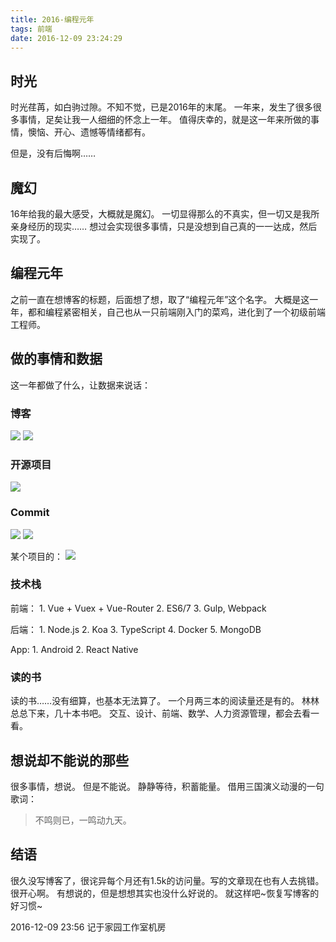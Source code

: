 ```yaml
---
title: 2016-编程元年
tags: 前端
date: 2016-12-09 23:24:29
---
```

## 时光
时光荏苒，如白驹过隙。不知不觉，已是2016年的末尾。
一年来，发生了很多很多事情，足矣让我一人细细的怀念上一年。
值得庆幸的，就是这一年来所做的事情，懊恼、开心、遗憾等情绪都有。

但是，没有后悔啊……

## 魔幻

16年给我的最大感受，大概就是魔幻。
一切显得那么的不真实，但一切又是我所亲身经历的现实……
想过会实现很多事情，只是没想到自己真的一一达成，然后实现了。
<!-- more -->
## 编程元年

之前一直在想博客的标题，后面想了想，取了“编程元年”这个名字。
大概是这一年，都和编程紧密相关，自己也从一只前端刚入门的菜鸡，进化到了一个初级前端工程师。

## 做的事情和数据

这一年都做了什么，让数据来说话：

### 博客

![](https://cdn.lxxyx.cn/2018-03-26-085407.png)
![](https://cdn.lxxyx.cn/2018-03-26-085408.png)

### 开源项目

![](https://cdn.lxxyx.cn/2018-03-26-085408.jpg)

### Commit

![](https://cdn.lxxyx.cn/2018-03-26-085410.jpg)
![](https://cdn.lxxyx.cn/2018-03-26-085411.jpg)

某个项目的：
![](https://cdn.lxxyx.cn/2018-03-26-085413.jpg)

### 技术栈

前端：
    1. Vue + Vuex + Vue-Router
    2. ES6/7
    3. Gulp, Webpack

后端：
    1. Node.js
    2. Koa
    3. TypeScript
    4. Docker
    5. MongoDB

App:
    1. Android
    2. React Native

### 读的书
读的书……没有细算，也基本无法算了。
一个月两三本的阅读量还是有的。
林林总总下来，几十本书吧。
交互、设计、前端、数学、人力资源管理，都会去看一看。

## 想说却不能说的那些

很多事情，想说。
但是不能说。
静静等待，积蓄能量。
借用三国演义动漫的一句歌词：

> 不鸣则已，一鸣动九天。

## 结语

很久没写博客了，很诧异每个月还有1.5k的访问量。写的文章现在也有人去挑错。很开心啊。
有想说的，但是想想其实也没什么好说的。
就这样吧~恢复写博客的好习惯~

2016-12-09 23:56 记于家园工作室机房
